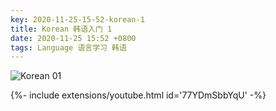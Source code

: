 ```yaml
---
key: 2020-11-25-15-52-korean-1
title: Korean 韩语入门 1
date: 2020-11-25 15:52 +0800
tags: Language 语言学习 韩语
---
```


![Korean 01](https://tenetai.com/iclass/ko1.jpg)

<div>{%- include extensions/youtube.html id='77YDmSbbYqU' -%}</div>

<!--more-->
